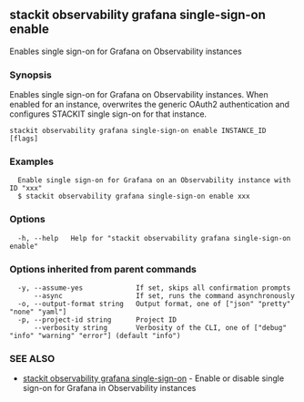 ## stackit observability grafana single-sign-on enable

Enables single sign-on for Grafana on Observability instances

### Synopsis

Enables single sign-on for Grafana on Observability instances.
When enabled for an instance, overwrites the generic OAuth2 authentication and configures STACKIT single sign-on for that instance.

```
stackit observability grafana single-sign-on enable INSTANCE_ID [flags]
```

### Examples

```
  Enable single sign-on for Grafana on an Observability instance with ID "xxx"
  $ stackit observability grafana single-sign-on enable xxx
```

### Options

```
  -h, --help   Help for "stackit observability grafana single-sign-on enable"
```

### Options inherited from parent commands

```
  -y, --assume-yes             If set, skips all confirmation prompts
      --async                  If set, runs the command asynchronously
  -o, --output-format string   Output format, one of ["json" "pretty" "none" "yaml"]
  -p, --project-id string      Project ID
      --verbosity string       Verbosity of the CLI, one of ["debug" "info" "warning" "error"] (default "info")
```

### SEE ALSO

* [stackit observability grafana single-sign-on](./stackit_observability_grafana_single-sign-on.md)	 - Enable or disable single sign-on for Grafana in Observability instances


